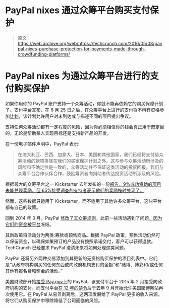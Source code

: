 # PayPal nixes 通过众筹平台购买支付保护 

> 原文：<https://web.archive.org/web/https://techcrunch.com/2016/05/08/paypal-nixes-purchase-protection-for-payments-made-through-crowdfunding-platforms/>

# PayPal nixes 为通过众筹平台进行的支付购买保护

如果你用你的 PayPal 账户支持一个众筹活动，你就不能再依赖它的购买保障计划了。支付平台[宣布，在 6 月 25 日](https://web.archive.org/web/20221207112322/https://www.paypal.com/us/webapps/mpp/ua/upcoming-policies-full)之后，在众筹平台上进行的支付将不再有资格参加[计划](https://web.archive.org/web/20221207112322/https://www.paypal.com/webapps/mpp/paypal-safety-and-security)，该计划允许用户对未到达或与描述不同的项目提出争议。

支持任何众筹活动都有一定程度的风险，因为你必须相信你的钱会真正用于既定目的，无论是帮助某人实现目标还是支持新产品的开发。

在一份电子邮件声明中，PayPal 表示:

> 在澳大利亚、巴西、加拿大、日本、美国和其他国家，我们已经将支付给众筹活动的款项排除在我们的买家保护计划之外。这与参与众筹活动所涉及的风险和不确定性是一致的，众筹活动并不保证这类活动的投资回报。我们与众筹平台合作伙伴合作，鼓励筹资者向捐助者传达投资活动所涉及的风险。

根据最大的众筹平台之一 Kickstarter 去年发布的一份[报告，9%成功资助的项目未能兑现奖励，但 65%接受调查的支持者表示他们的奖励按时兑现了。](https://web.archive.org/web/20221207112322/https://www.kickstarter.com/fulfillment)

然而，这些数据只适用于 Kickstarter，而不适用于其他许多众筹平台，这些平台都有自己的政策。

回到 2014 年 3 月，PayPal [修改了其众筹规则](https://web.archive.org/web/20221207112322/http://www.pcmag.com/article2/0,2817,2455006,00.asp)，此前一些活动遇到了问题[，因为它们的资金被平台](https://web.archive.org/web/20221207112322/http://arstechnica.com/business/2013/09/how-can-i-stop-paypal-from-freezing-my-crowdfunding-campaign/)冻结。

其新政策将活动分为两类:筹款或预售商品。根据 PayPal 政策，预售活动仍然可以保留资金，以确保如果预订的产品没有按照承诺交付，客户可以获得退款。TechCrunch 已经要求 PayPal 澄清未来将如何处理这类问题。

PayPal 还将另外两种交易添加到其更新的无资格购买保护的项目列表中。它们是“从政府机构购买的任何东西或向政府机构支付的金额”和“赌博、博彩和/或任何其他有报名费和奖金的活动。”

美国财政部开始[接受 Pay.gov](https://web.archive.org/web/20221207112322/http://www.cnet.com/news/us-treasury-department-will-now-accept-paypal/)上的 PayPal，该支付平台于 2015 年 2 月接受向政府机构的支付，而支付平台[在 12 年的禁令](https://web.archive.org/web/20221207112322/http://fortune.com/2015/09/15/paypal-gambling/)后于去年 9 月开始允许美国赌博网站再次使用它。在 PayPal 从易贝剥离后，这两项发展给了 PayPal 更多的收入来源，将它们从购买保护中移除降低了公司面临的风险。